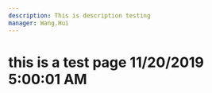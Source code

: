 ```yaml
---
description: This is description testing
manager: Wang.Hui
---
```

# this is a test page 11/20/2019 5:00:01 AM